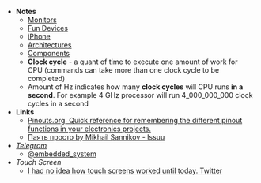 - **Notes**
	- [Monitors](Monitors.md)
	- [Fun Devices](Fun%20Devices.md)
	- [iPhone](iPhone.md)
	- [Architectures](Architectures.md)
	- [Components](Components.md)
	- **Clock cycle** - a quant of time to execute one amount of work for CPU (commands can take more than one clock cycle to be completed)
	- Amount of Hz indicates how many **clock cycles** will CPU runs **in a second**. For example 4 GHz processor will run 4_000_000_000 clock cycles in a second
- **Links**
	- [Pinouts.org. Quick reference for remembering the different pinout functions in your electronics projects.](https://pinouts.org/)
	- [Паять просто by Mikhail Sannikov - Issuu](https://issuu.com/atarity/docs/soldering_is_easy_rus)
- *[Telegram](Telegram.md)*
	- [@embedded_system](https://t.me/embedded_system)
- *Touch Screen*
	- [I had no idea how touch screens worked until today. Twitter](https://twitter.com/danhollick/status/1455952225239326723?s=28)